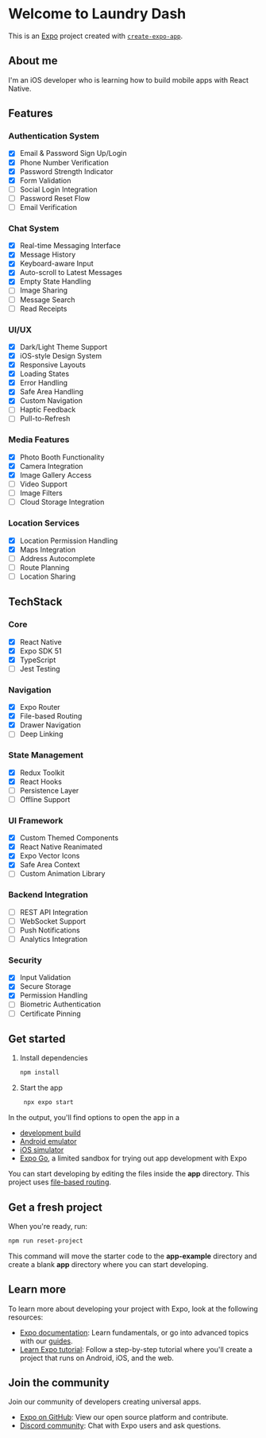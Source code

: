 # Welcome to Laundry Dash

This is an [Expo](https://expo.dev) project created with [`create-expo-app`](https://www.npmjs.com/package/create-expo-app).

## About me

I'm an iOS developer who is learning how to build mobile apps with React Native.

## Features

### Authentication System
- [x] Email & Password Sign Up/Login
- [x] Phone Number Verification
- [x] Password Strength Indicator
- [x] Form Validation
- [ ] Social Login Integration
- [ ] Password Reset Flow
- [ ] Email Verification

### Chat System
- [x] Real-time Messaging Interface
- [x] Message History
- [x] Keyboard-aware Input
- [x] Auto-scroll to Latest Messages
- [x] Empty State Handling
- [ ] Image Sharing
- [ ] Message Search
- [ ] Read Receipts

### UI/UX
- [x] Dark/Light Theme Support
- [x] iOS-style Design System
- [x] Responsive Layouts
- [x] Loading States
- [x] Error Handling
- [x] Safe Area Handling
- [x] Custom Navigation
- [ ] Haptic Feedback
- [ ] Pull-to-Refresh

### Media Features
- [x] Photo Booth Functionality
- [x] Camera Integration
- [x] Image Gallery Access
- [ ] Video Support
- [ ] Image Filters
- [ ] Cloud Storage Integration

### Location Services
- [x] Location Permission Handling
- [x] Maps Integration
- [ ] Address Autocomplete
- [ ] Route Planning
- [ ] Location Sharing

## TechStack

### Core
- [x] React Native
- [x] Expo SDK 51
- [x] TypeScript
- [ ] Jest Testing

### Navigation
- [x] Expo Router
- [x] File-based Routing
- [x] Drawer Navigation
- [ ] Deep Linking

### State Management
- [x] Redux Toolkit
- [x] React Hooks
- [ ] Persistence Layer
- [ ] Offline Support

### UI Framework
- [x] Custom Themed Components
- [x] React Native Reanimated
- [x] Expo Vector Icons
- [x] Safe Area Context
- [ ] Custom Animation Library

### Backend Integration
- [ ] REST API Integration
- [ ] WebSocket Support
- [ ] Push Notifications
- [ ] Analytics Integration

### Security
- [x] Input Validation
- [x] Secure Storage
- [x] Permission Handling
- [ ] Biometric Authentication
- [ ] Certificate Pinning

## Get started

1. Install dependencies

   ```bash
   npm install
   ```

2. Start the app

   ```bash
    npx expo start
   ```

In the output, you'll find options to open the app in a

- [development build](https://docs.expo.dev/develop/development-builds/introduction/)
- [Android emulator](https://docs.expo.dev/workflow/android-studio-emulator/)
- [iOS simulator](https://docs.expo.dev/workflow/ios-simulator/)
- [Expo Go](https://expo.dev/go), a limited sandbox for trying out app development with Expo

You can start developing by editing the files inside the **app** directory. This project uses [file-based routing](https://docs.expo.dev/router/introduction).

## Get a fresh project

When you're ready, run:

```bash
npm run reset-project
```

This command will move the starter code to the **app-example** directory and create a blank **app** directory where you can start developing.

## Learn more

To learn more about developing your project with Expo, look at the following resources:

- [Expo documentation](https://docs.expo.dev/): Learn fundamentals, or go into advanced topics with our [guides](https://docs.expo.dev/guides).
- [Learn Expo tutorial](https://docs.expo.dev/tutorial/introduction/): Follow a step-by-step tutorial where you'll create a project that runs on Android, iOS, and the web.

## Join the community

Join our community of developers creating universal apps.

- [Expo on GitHub](https://github.com/expo/expo): View our open source platform and contribute.
- [Discord community](https://chat.expo.dev): Chat with Expo users and ask questions.
